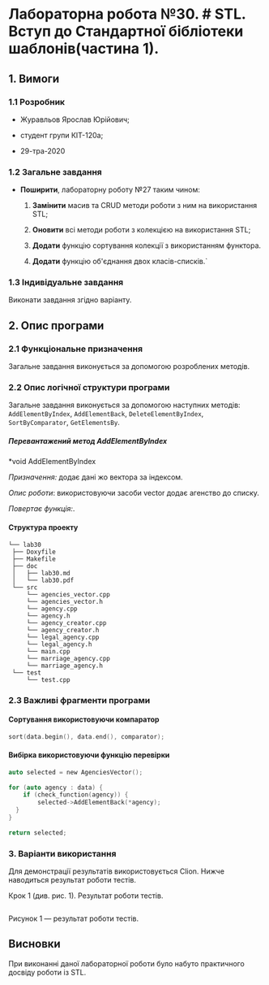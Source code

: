﻿# Лабораторна робота №30. # STL. Вступ до Стандартної бібліотеки шаблонів(частина 1).

## 1. Вимоги

### 1.1 Розробник

-   Журавльов Ярослав Юрійович;
    
-   студент групи КІТ-120а;
    
-   29-тра-2020
    

### 1.2 Загальне завдання

-   **Поширити**, лабораторну роботу №27 таким чином:
    1.  **Замінити**  масив та CRUD методи роботи з ним на використання STL;
        
    2.  **Оновити**  всі методи роботи з колекцією на використання STL;
        
    3.  **Додати**  функцію сортування колекції з використанням функтора.
        
    4.  **Додати**  функцію об'єднання двох класів-списків.`

### 1.3 Індивідуальне завдання

Виконати завдання згідно варіанту.

## 2. Опис програми

### 2.1 Функціональне призначення
Загальне завдання виконується за допомогою розроблених методів.

### 2.2 Опис логічної структури програми
Загальне завдання виконується за допомогою наступних методів: `AddElementByIndex`, `AddElementBack`, `DeleteElementByIndex`, `SortByComparator`, `GetElementsBy`.
##### _Перевантажений метод  AddElementByIndex_

*void AddElementByIndex

_Призначення:_ додає дані жо вектора за індексом.

_Опис роботи_: використовуючи засоби vector додає агенство до списку.

_Повертає функція:_.

#### Структура проекту

```
└── lab30
 ├── Doxyfile
 ├── Makefile
 ├── doc
 │   ├── lab30.md
 │   └── lab30.pdf
 └── src
	 └── agencies_vector.cpp
  	 └── agencies_vector.h
  	 └── agency.cpp
  	 └── agency.h
  	 └── agency_creator.cpp
  	 └── agency_creator.h
  	 └── legal_agency.cpp
  	 └── legal_agency.h
  	 └── main.cpp
  	 └── marriage_agency.cpp
  	 └── marriage_agency.h
 └── test
	 └── test.cpp
```

### 2.3 Важливі фрагменти програми
#### Сортування використовуючи компаратор
```c
sort(data.begin(), data.end(), comparator);
```
#### Вибірка використовуючи функцію перевірки
```c
auto selected = new AgenciesVector();  
  
for (auto agency : data) {  
    if (check_function(agency)) {  
        selected->AddElementBack(*agency);  
  }  
}  
  
return selected;
```
### 3. Варіанти використання

Для демонстрації результатів використовується Clion. Нижче наводиться результат роботи тестів.

Крок 1 (див. рис. 1). Результат роботи тестів. 

![]() 

Рисунок 1 — результат роботи тестів.

## Висновки

При виконанні даної лабораторної роботи було набуто практичного досвіду роботи із STL.
